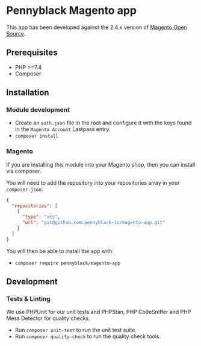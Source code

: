 # Pennyblack Magento app

This app has been developed against the 2.4.x version of [Magento Open Source](https://github.com/magento/magento2).

## Prerequisites

* PHP >=7.4
* Composer

## Installation

### Module development

* Create an `auth.json` file in the root and configure it with the keys found in the `Magento Account` Lastpass entry.
* `composer install`

### Magento

If you are installing this module into your Magento shop, then you can install via composer.

You will need to add the repository into your repositories array in your `composer.json`:

```json
{
  "repositories": [
    {
      "type": "vcs",
      "url": "git@github.com:pennyblack-io/magento-app.git"
    }
  ]
}
```

You will then be able to install the app with:
* `composer require pennyblack/magento-app`

## Development

### Tests & Linting

We use PHPUnit for our unit tests and PHPStan, PHP CodeSniffer and PHP Mess Detector for quality checks.

* Run `composer unit-test` to run the unit test suite.
* Run `composer quality-check` to run the quality check tools.
